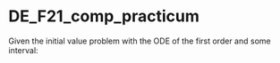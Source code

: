 # DE_F21_comp_practicum

Given the initial value problem with the ODE of the first order and some interval:
